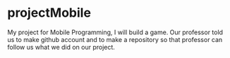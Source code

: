 # projectMobile
My project for Mobile Programming, I will build a game.
Our professor told us to make github account and to make a repository
so that professor can follow us what we did on our project.
